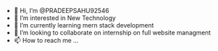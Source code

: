 - 👋 Hi, I’m @PRADEEPSAHU92546
- 👀 I’m interested in New Technology
- 🌱 I’m currently learning mern stack development
- 💞️ I’m looking to collaborate on internship on full website managment
- 📫 How to reach me ...

<!---
PRADEEPSAHU92546/PRADEEPSAHU92546 is a ✨ special ✨ repository because its `README.md` (this file) appears on your GitHub profile.
You can click the Preview link to take a look at your changes.
--->
